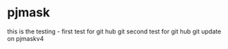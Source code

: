 # pjmask
this is the testing - first test for git hub
git second test for git hub
git update on pjmaskv4
